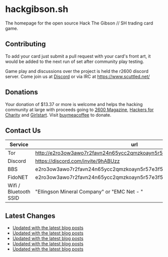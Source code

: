 # hackgibson.sh
The homepage for the open source Hack The Gibson // SH trading card game.


## Contributing

To add your card just submit a pull request with your card's front art, it would be added to the next run of set after community play testing.

Game play and discussions over the project is held the r2600 discord server. Come join us at [Discord](https://discord.com/invite/9hABUzz) or via IRC at https://www.scuttled.net/


## Donations

Your donation of $13.37 or more is welcome and helps the hacking community at large with proceeds going to [2600 Magazine](https://2600.com/), [Hackers for Charity](https://hackersforcharity.org) and [Girlstart](https://girlstart.org).  Visit [buymeacoffee](https://www.buymeacoffee.com/hackgibson.sh) to donate.


## Contact Us

Service | url
-|-
Tor | http://e2ro3ow3awo7r2favn24n65ycc2qmzkoayn5r57e3f56nvjwdcgg32ad.onion
Discord | https://discord.com/invite/9hABUzz
BBS | e2ro3ow3awo7r2favn24n65ycc2qmzkoayn5r57e3f56nvjwdcgg32ad.onion:23
FidoNET | e2ro3ow3awo7r2favn24n65ycc2qmzkoayn5r57e3f56nvjwdcgg32ad.onion:24554
Wifi / Bluetooth SSID | "Ellingson Mineral Company" or "EMC Net - <fidonet address>"

## Latest Changes
<!-- BLOG-POST-LIST:START -->
- [Updated with the latest blog posts](https://github.com/DFW2600/hackgibson.sh/commit/010349a0cdcb650a678d00bffa70b90b31413685)
- [Updated with the latest blog posts](https://github.com/DFW2600/hackgibson.sh/commit/29c58572756dbbe9c5d6542205551e0a44bc5cc5)
- [Updated with the latest blog posts](https://github.com/DFW2600/hackgibson.sh/commit/e48d73957f6bcba06e1295862da953d7585603ee)
- [Updated with the latest blog posts](https://github.com/DFW2600/hackgibson.sh/commit/fb8641a9ff7f857e26f58cc3958ded8cebab3cfb)
- [Updated with the latest blog posts](https://github.com/DFW2600/hackgibson.sh/commit/d075cb179442df0cc82baf6f55aa59b6e5f1d97f)
<!-- BLOG-POST-LIST:END -->
